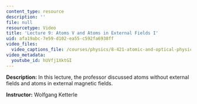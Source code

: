 ```yaml
---
content_type: resource
description: ''
file: null
resourcetype: Video
title: 'Lecture 9: Atoms V and Atoms in External Fields I'
uid: afa19abc-7e59-d102-ea55-c592fa6938ff
video_files:
  video_captions_file: /courses/physics/8-421-atomic-and-optical-physics-i-spring-2014/video-lectures/lecture-9-atoms-v-and-atoms-in-external-fields-i/hUVfj1XktGI.vtt
video_metadata:
  youtube_id: hUVfj1XktGI
---
```


**Description:** In this lecture, the professor discussed atoms without external fields and atoms in external magnetic fields.

**Instructor:** Wolfgang Ketterle